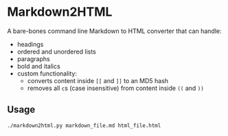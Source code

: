 # Markdown2HTML
A bare-bones command line Markdown to HTML converter that can handle:
- headings
- ordered and unordered lists
- paragraphs
- bold and italics
- custom functionality:
  - converts content inside `[[` and `]]` to an MD5 hash
  - removes all `c`s (case insensitive) from content inside `((` and `))`

## Usage
`./markdown2html.py markdown_file.md html_file.html`

